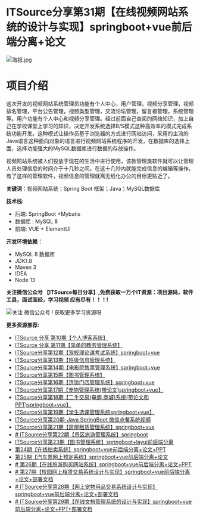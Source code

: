 # ITSource分享第31期【在线视频网站系统的设计与实现】springboot+vue前后端分离+论文
![海报.jpg](https://itguang.oss-cn-beijing.aliyuncs.com/202403241011648.jpg)


# 项目介绍

这次开发的视频网站系统管理员功能有个人中心，用户管理，视频分享管理，视频排名管理，平台公告管理，视频类型管理，交流论坛管理，留言板管理，系统管理等。用户功能有个人中心和视频分享管理。经过前面自己查阅的网络知识，加上自己在学校课堂上学习的知识，决定开发系统选择B/S模式这种高效率的模式完成系统功能开发。这种模式让操作员基于浏览器的方式进行网站访问，采用的主流的Java语言这种面向对象的语言进行视频网站系统程序的开发，在数据库的选择上面，选择功能强大的MySQL数据库进行数据的存放操作。

视频网站系统被人们投放于现在的生活中进行使用，该款管理类软件就可以让管理人员处理信息的时间介于十几秒之间。在这十几秒内就能完成信息的编辑等操作。有了这样的管理软件，视频信息的管理就离无纸化办公的目标更贴近了。

**关键词**：视频网站系统；Spring Boot 框架；Java；MySQL数据库

**技术栈:**

* 后端:  SpringBoot +Mybatis
* 数据库 : MySQL 8
* 前端:  VUE + ElementUI

**开发环境依赖：**
* MySQL 8 数据库
* JDK1.8
* Maven 3
* IDEA
* Node 13

**关注微信公众号 【ITSource每日分享】,免费获取一万个IT资源：项目源码，软件工具，面试面经，学习视频 应有尽有！！！!**

![关注 微信公众号 ! 获取更多学习资源呀](https://itguang.oss-cn-beijing.aliyuncs.com/订阅号.jpeg)

**更多资源推荐:**
- [ITSource 分享 第10期【个人博客系统】](https://mp.weixin.qq.com/s/j5O3oi0Yc28v8ROomyR9_g)
- [ITSource 分享 第11期【简单的教务管理系统】](https://mp.weixin.qq.com/s/5AEgWPW1v0Y5Z77LGoMm1Q)
- [ITSource分享第12期【驾校理论课考试系统】springboot+vue](https://mp.weixin.qq.com/s/YpJXaGC5338ydeLCMBiLtg)
- [ITSource分享第13期【班级信息管理系统】](https://mp.weixin.qq.com/s/7FYxlXoKrb5r-nckcPlAWw)
- [ITSource分享第14期【电影院售票管理系统】springboot+vue](https://mp.weixin.qq.com/s/oRU1VtvB68Z1qJbuGIGrGw)
- [ITSource分享第15期【图书管理系统】](https://mp.weixin.qq.com/s/rgixOXuJyJyZlL8Ny0AE8A)
- [ITSource分享第16期【连锁门店管理系统】springboot+vue](https://mp.weixin.qq.com/s/5aOJ9EHIqcVqtYWdKn3ONw)
- [ITSource分享第17期【宠物管理系统(带论文)springboot+vue】](https://mp.weixin.qq.com/s/S_mDclr4BKOzGZHG6etnoA)
- [ITSource分享第18期【二手交易(电商,商城)系统(带论文和PPT)springboot+vue】](https://mp.weixin.qq.com/s/_LlrbVBq_6nhGp3BY7F38A)
- [ITSource分享第19期【学生选课管理系统springboot+vue】](https://mp.weixin.qq.com/s/b8qTt-XT9SZNzQTKOJQqSw)
- [ITSource分享第20期-Java SpringBoot 微信点餐系统视频](https://mp.weixin.qq.com/s/xqmR6R96yFSZeQOmkCQcmQ)
- [ITSource分享第21期【房屋租赁管理系统】springboot+vue](https://mp.weixin.qq.com/s/7F7EhKv_CG81LEDS1XEJHw)
- [# ITSource分享第22期【景区旅游管理系统】springboot](https://mp.weixin.qq.com/s/ygvHpQeg_frDWD2f1F-R_A)
- [ ITSource分享第23期【图书管理系统】springboot+layui前后端分离](https://mp.weixin.qq.com/s/b1-prJSZdQcEBy0M6JOnDg)
- [第24期【在线拍卖系统】springboot+vue前后端分离+论文+PPT](https://mp.weixin.qq.com/s/VGKHG_ZPER3VA5rTdbXFiQ)
- [第25期【汽车票网上预定系统】springboot+vue前后端分离+论文](https://mp.weixin.qq.com/s/CB6xxXJkvK1GAhAVFUgHZw)
- [# 第26期【在线旅游购买网站系统】springboot+vue前后端分离+论文+PPT](https://mp.weixin.qq.com/s/BfUtXw77GQzXgPQfGyubmg)
- [# 第27期【校园网上租赁交易系统设计与实现】springboot+vue前后端分离+论文+部署文档](https://mp.weixin.qq.com/s/FvWVPlmOkuULLQ9seQHcpQ)
- [# ITSource分享第28期【网上宠物用品交易系统设计与实现】springboot+vue前后端分离+论文+部署文档](https://mp.weixin.qq.com/s/dMLwreWgZFsY56VrQv_dzw)
- [# ITSource分享第29期【在线文档管理系统的设计与实现】springboot+vue前后端分离+论文+PPT+部署文档](https://mp.weixin.qq.com/s/K1ON3lHfR_1K3iKgC2yhMw)